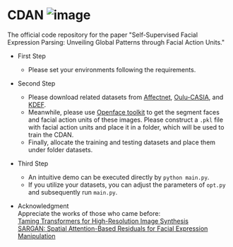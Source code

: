 # CDAN ![image](https://github.com/user-attachments/assets/ff7f017a-1796-494a-88eb-46ed96c7befb)
The official code repository for the paper "Self-Supervised Facial Expression Parsing: Unveiling Global Patterns through Facial Action Units."



* First Step
  * Please set your environments following the requirements.


* Second Step
  * Please download related datasets from [Affectnet](http://mohammadmahoor.com/affectnet/), [Oulu-CASIA](https://www.oulu.fi/en), and [KDEF](http://www.emotionlab.se/kdef/).
  * Meanwhile, please use [Openface toolkit](https://github.com/TadasBaltrusaitis/OpenFace) to get the segment faces and facial action units of these images. Please construct a ```.pkl``` file with facial action units and place it in a folder, which will be used to train the CDAN.
  * Finally, allocate the training and testing datasets and place them under folder datasets.


* Third Step
  * An intuitive demo can be executed directly by  ```python main.py```.
  * If you utilize your datasets, you can adjust the parameters of ```opt.py``` and subsequently run ```main.py```.

* Acknowledgment \
 Appreciate the works of those who came before: \
 [Taming Transformers for High-Resolution Image Synthesis](https://arxiv.org/abs/2012.09841) \
 [SARGAN: Spatial Attention-Based Residuals for Facial Expression Manipulation](https://ieeexplore.ieee.org/abstract/document/10065495)
